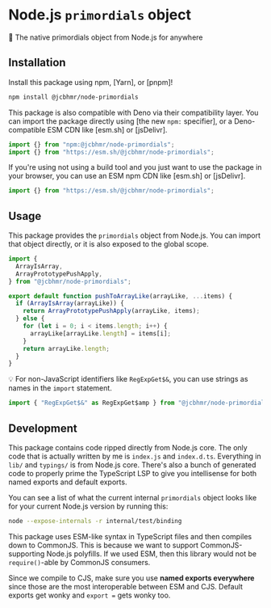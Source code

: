 # Node.js `primordials` object

🧊 The native primordials object from Node.js for anywhere

## Installation

Install this package using npm, [Yarn], or [pnpm]!

```sh
npm install @jcbhmr/node-primordials
```

This package is also compatible with Deno via their compatibility layer. You can
import the package directly using [the new `npm:` specifier], or a
Deno-compatible ESM CDN like [esm.sh] or [jsDelivr].

```js
import {} from "npm:@jcbhmr/node-primordials";
import {} from "https://esm.sh/@jcbhmr/node-primordials";
```

If you're using not using a build tool and you just want to use the package in
your browser, you can use an ESM npm CDN like [esm.sh] or [jsDelivr].

```js
import {} from "https://esm.sh/@jcbhmr/node-primordials";
```

## Usage

This package provides the `primordials` object from Node.js. You can import that
object directly, or it is also exposed to the global scope.

```js
import {
  ArrayIsArray,
  ArrayPrototypePushApply,
} from "@jcbhmr/node-primordials";

export default function pushToArrayLike(arrayLike, ...items) {
  if (ArrayIsArray(arrayLike)) {
    return ArrayPrototypePushApply(arrayLike, items);
  } else {
    for (let i = 0; i < items.length; i++) {
      arrayLike[arrayLike.length] = items[i];
    }
    return arrayLike.length;
  }
}
```

💡 For non-JavaScript identifiers like `RegExpGet$&`, you can use strings as
names in the `import` statement.

```js
import { "RegExpGet$&" as RegExpGet$amp } from "@jcbhmr/node-primordials";
```

## Development

This package contains code ripped directly from Node.js core. The only code that
is actually written by me is `index.js` and `index.d.ts`. Everything in `lib/`
and `typings/` is from Node.js core. There's also a bunch of generated code to
properly prime the TypeScript LSP to give you intellisense for both named
exports and default exports.

You can see a list of what the current internal `primordials` object looks like
for your current Node.js version by running this:

```sh
node --expose-internals -r internal/test/binding
```

This package uses ESM-like syntax in TypeScript files and then compiles down to
CommonJS. This is because we want to support CommonJS-supporting Node.js
polyfills. If we used ESM, then this library would not be `require()`-able by
CommonJS consumers.

Since we compile to CJS, make sure you use **named exports everywhere** since
those are the most interoperable between ESM and CJS. Default exports get wonky
and `export =` gets wonky too.
